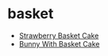 # basket

 * [Strawberry Basket Cake](index/s/strawberry-basket-cake-101317.json)
 * [Bunny With Basket Cake](index/b/bunny-with-basket-cake.json)
